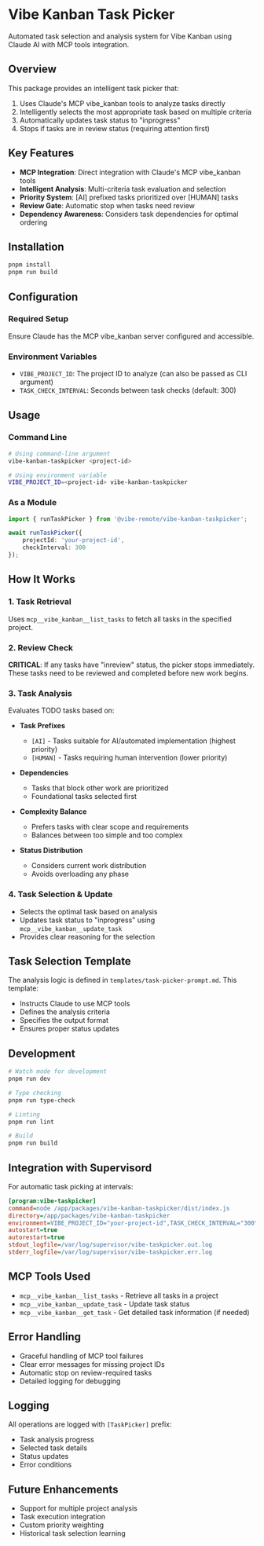 # Vibe Kanban Task Picker

Automated task selection and analysis system for Vibe Kanban using Claude AI with MCP tools integration.

## Overview

This package provides an intelligent task picker that:
1. Uses Claude's MCP vibe_kanban tools to analyze tasks directly
2. Intelligently selects the most appropriate task based on multiple criteria
3. Automatically updates task status to "inprogress"
4. Stops if tasks are in review status (requiring attention first)

## Key Features

- **MCP Integration**: Direct integration with Claude's MCP vibe_kanban tools
- **Intelligent Analysis**: Multi-criteria task evaluation and selection
- **Priority System**: [AI] prefixed tasks prioritized over [HUMAN] tasks
- **Review Gate**: Automatic stop when tasks need review
- **Dependency Awareness**: Considers task dependencies for optimal ordering

## Installation

```bash
pnpm install
pnpm run build
```

## Configuration

### Required Setup

Ensure Claude has the MCP vibe_kanban server configured and accessible.

### Environment Variables

- `VIBE_PROJECT_ID`: The project ID to analyze (can also be passed as CLI argument)
- `TASK_CHECK_INTERVAL`: Seconds between task checks (default: 300)

## Usage

### Command Line

```bash
# Using command-line argument
vibe-kanban-taskpicker <project-id>

# Using environment variable
VIBE_PROJECT_ID=<project-id> vibe-kanban-taskpicker
```

### As a Module

```typescript
import { runTaskPicker } from '@vibe-remote/vibe-kanban-taskpicker';

await runTaskPicker({
    projectId: 'your-project-id',
    checkInterval: 300
});
```

## How It Works

### 1. Task Retrieval
Uses `mcp__vibe_kanban__list_tasks` to fetch all tasks in the specified project.

### 2. Review Check
**CRITICAL**: If any tasks have "inreview" status, the picker stops immediately. These tasks need to be reviewed and completed before new work begins.

### 3. Task Analysis
Evaluates TODO tasks based on:

- **Task Prefixes**
  - `[AI]` - Tasks suitable for AI/automated implementation (highest priority)
  - `[HUMAN]` - Tasks requiring human intervention (lower priority)
  
- **Dependencies**
  - Tasks that block other work are prioritized
  - Foundational tasks selected first
  
- **Complexity Balance**
  - Prefers tasks with clear scope and requirements
  - Balances between too simple and too complex
  
- **Status Distribution**
  - Considers current work distribution
  - Avoids overloading any phase

### 4. Task Selection & Update
- Selects the optimal task based on analysis
- Updates task status to "inprogress" using `mcp__vibe_kanban__update_task`
- Provides clear reasoning for the selection

## Task Selection Template

The analysis logic is defined in `templates/task-picker-prompt.md`. This template:
- Instructs Claude to use MCP tools
- Defines the analysis criteria
- Specifies the output format
- Ensures proper status updates

## Development

```bash
# Watch mode for development
pnpm run dev

# Type checking
pnpm run type-check

# Linting
pnpm run lint

# Build
pnpm run build
```

## Integration with Supervisord

For automatic task picking at intervals:

```ini
[program:vibe-taskpicker]
command=node /app/packages/vibe-kanban-taskpicker/dist/index.js
directory=/app/packages/vibe-kanban-taskpicker
environment=VIBE_PROJECT_ID="your-project-id",TASK_CHECK_INTERVAL="300"
autostart=true
autorestart=true
stdout_logfile=/var/log/supervisor/vibe-taskpicker.out.log
stderr_logfile=/var/log/supervisor/vibe-taskpicker.err.log
```

## MCP Tools Used

- `mcp__vibe_kanban__list_tasks` - Retrieve all tasks in a project
- `mcp__vibe_kanban__update_task` - Update task status
- `mcp__vibe_kanban__get_task` - Get detailed task information (if needed)

## Error Handling

- Graceful handling of MCP tool failures
- Clear error messages for missing project IDs
- Automatic stop on review-required tasks
- Detailed logging for debugging

## Logging

All operations are logged with `[TaskPicker]` prefix:
- Task analysis progress
- Selected task details
- Status updates
- Error conditions

## Future Enhancements

- Support for multiple project analysis
- Task execution integration
- Custom priority weighting
- Historical task selection learning